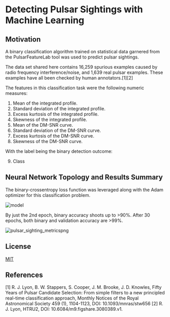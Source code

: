 # Detecting Pulsar Sightings with Machine Learning

## Motivation
A binary classification algorithm trained on statistical data garnered from the PulsarFeatureLab tool was used to predict pulsar sightings. 

The data set shared here contains 16,259 spurious examples caused by radio frequency interference/noise, and 1,639 real pulsar examples. These examples have all been checked by human annotators.[1][2]

The features in this classification task were the following numeric measures:

1. Mean of the integrated profile.
2. Standard deviation of the integrated profile.
3. Excess kurtosis of the integrated profile.
4. Skewness of the integrated profile.
5. Mean of the DM-SNR curve.
6. Standard deviation of the DM-SNR curve.
7. Excess kurtosis of the DM-SNR curve.
8. Skewness of the DM-SNR curve.

With the label being the binary detection outcome:

9. Class

## Neural Network Topology and Results Summary
The binary-crossentropy loss function was leveraged along with the Adam optimizer for this classification problem.

![model](https://user-images.githubusercontent.com/48378196/96961401-4be81500-1550-11eb-9cd2-4e0f682c3b56.png)

By just the 2nd epoch, binary accuracy shoots up to >90%. After 30 epochs, both binary and validation accuracy are >99%. 

![pulsar_sighting_metricspng](https://user-images.githubusercontent.com/48378196/97005319-00525d00-158a-11eb-9a73-8f4f689dc1fe.png)

## License
[MIT](https://choosealicense.com/licenses/mit/) 

## References
[1] R. J. Lyon, B. W. Stappers, S. Cooper, J. M. Brooke, J. D. Knowles, Fifty Years of Pulsar Candidate Selection: From simple filters to a new principled real-time classification approach, Monthly Notices of the Royal Astronomical Society 459 (1), 1104-1123, DOI: 10.1093/mnras/stw656 [2] R. J. Lyon, HTRU2, DOI: 10.6084/m9.figshare.3080389.v1.
